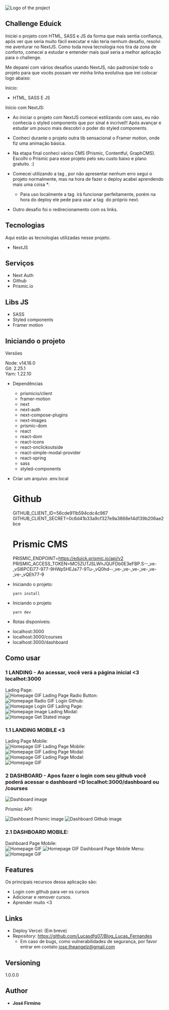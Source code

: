 
![Logo of the project](https://github.com/josefirmino/eduick/blob/main/public/images/github-eduick.png)


## Challenge Eduick
Iniciei o projeto com HTML, SASS e JS da forma que mais sentia confiança, após ver que seria muito fácil executar e não teria nenhum desafio, resolvi me aventurar no NextJS. Como toda nova tecnologia nos tira da zona de conforto, comecei a estudar e entender mais qual seria a melhor aplicação para o challenge. 

Me deparei com vários desafios usando NextJS, não padronizei todo o projeto para que vocês possam ver minha linha evolutiva que irei colocar logo abaixo:

Início: 
  - HTML, SASS E JS

Início com NextJS:
  - Ao iniciar o projeto com NextJS comecei estilizando com sass, eu não conhecia o styled components que por sinal é incrível!! Após avançar e estudar um pouco mais descobri o poder do styled components.

  - Conheci durante o projeto outra lib sensacional o Framer motion, onde fiz uma animação básica.

  - Na etapa final conheci vários CMS (Prismic, Contentful, GraphCMS). Escolhi o Prismic para esse projeto pelo seu custo baixo e plano gratuito. :)

  - Comecei utilizando a tag <img>, por não apresentar nenhum erro segui o projeto normalmente, mas na hora de fazer o deploy acabei aprendendo mais uma coisa *: 
    * Para uso localmente a tag <img> irá funcionar perfeitamente, porém na hora do deploy ele pede para usar a tag <Image/> do próprio next.
  
  - Outro desafio foi o redirecionamento com os links.

## Tecnologias 

Aqui estão as tecnologias utilizadas nesse projeto.

* NextJS

## Serviços

* Next Auth
* Github
* Prismic.io

## Libs JS

* SASS
* Styled components
* Framer motion

## Iniciando o projeto

Versões

Node: v14.16.0<br>
Git: 2.25.1<br>
Yarn: 1.22.10

* Dependências
  - prismicio/client
  - framer-motion
  - next
  - next-auth
  - next-compose-plugins
  - next-images
  - prismic-dom
  - react
  - react-dom
  - react-icons
  - react-onclickoutside
  - react-simple-modal-provider
  - react-spring
  - sass
  - styled-components

* Criar um arquivo .env.local
  # Github
  GITHUB_CLIENT_ID=56cde911b594cdc4c967
  GITHUB_CLIENT_SECRET=0c6d41b33a9cf327e9a3868e14d139b206ae2bce

  # Prismic CMS
  PRISMIC_ENDPOINT=https://eduick.prismic.io/api/v2
  PRISMIC_ACCESS_TOKEN=MC5ZUTJSLWhJQUFDb0E3eFBP.S--_ve-_vSl6PCEi77-977-9HWp5HEJa77-9Tu-_vQ0hd--_ve-_ve-_ve-_ve-_ve-_ve-_vQEh77-9
  
* Iniciando o projeto:
  ```
  yarn install
  ```

* Iniciando o projeto
  ```
  yarn dev
  ```

* Rotas disponíveis:
 - localhost:3000
 - localhost:3000/courses
 - localhost:3000/dashboard

## Como usar

### 1 LANDING - Ao acessar, você verá a página inicial <3 localhot:3000

Lading Page:<br>
![Homepage GIF](https://github.com/josefirmino/eduick/blob/main/public/images/readme/gifs/home.gif)
Lading Page Radio Button:<br>
![Homepage Radio GIF](https://github.com/josefirmino/eduick/blob/main/public/images/readme/gifs/radiobutton.gif)
Login Github:<br>
![Homepage Login GIF](https://github.com/josefirmino/eduick/blob/main/public/images/readme/gifs/logingithub.gif)
Lading Page:<br>
![Homepage image](https://github.com/josefirmino/eduick/blob/main/public/images/readme/home.png)
Lading Modal:<br>
![Homepage Get Stated image](https://github.com/josefirmino/eduick/blob/main/public/images/readme/getstarted.png)

### 1.1 LANDING MOBILE <3

Lading Page Mobile:<br>
![Homepage GIF](https://github.com/josefirmino/eduick/blob/main/public/images/readme/gifs/mobile.gif)
Lading Page Mobile:<br>
![Homepage GIF](https://github.com/josefirmino/eduick/blob/main/public/images/readme/mobile/homeMobile.png)
Lading Page Modal:<br>
![Homepage GIF](https://github.com/josefirmino/eduick/blob/main/public/images/readme/mobile/homeModal1.png)
Lading Page Modal:<br>
![Homepage GIF](https://github.com/josefirmino/eduick/blob/main/public/images/readme/mobile/homeModal2.png)


### 2 DASHBOARD - Apos fazer o login com seu github você poderá acessar o dashboard =D localhot:3000/dashboard ou /courses

![Dashboard image](https://github.com/josefirmino/eduick/blob/main/public/images/readme/dashboard.png)

Prismisc API:

![Dashboard Prismic image](https://github.com/josefirmino/eduick/blob/main/public/images/readme/prismic-dashboard.png)
![Dashboard Github image](https://github.com/josefirmino/eduick/blob/main/public/images/readme/modalgitgub.png)

### 2.1 DASHBOARD MOBILE:

Dashboard Page Mobile:<br>
![Homepage GIF](https://github.com/josefirmino/eduick/blob/main/public/images/readme/gifs/mobiledashboard.gif)
![Homepage GIF](https://github.com/josefirmino/eduick/blob/main/public/images/readme/mobile/dashboardMobile.png)
Dashboard Page Mobile Menu:
![Homepage GIF](https://github.com/josefirmino/eduick/blob/main/public/images/readme/mobile/dashboardMenu.png)

## Features

Os principais recursos dessa aplicação são:
 - Login com github para ver os cursos
 - Adicionar e remover cursos.
 - Aprender muito <3

## Links
  - Deploy Vercel: (Em breve)
  - Repository: https://github.com/Lucasdfg07/Blog_Lucas_Fernandes
    - Em caso de bugs, como vulnerabilidades de segurança, por favor entrar em contato
      jose.theangelz@gmail.com

  ## Versioning

  1.0.0.0


  ## Author

  * **José Firmino** 